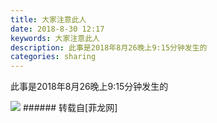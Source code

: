 ```yaml
---
title: 大家注意此人
date: 2018-8-30 12:17
keywords: 大家注意此人
description: 此事是2018年8月26晚上9:15分钟发生的
categories: sharing
---
```

<td class="t_f" id="postmessage_1702072">

此事是2018年8月26晚上9:15分钟发生的<br/>

<img aid="930781" data-cf-modified-70d7f44abda07782cdefde7a-="" file="data/attachment/forum/201808/30/141856upyfjr7qfvhqirfk.jpg.thumb.jpg" id="aimg_930781" inpost="1" onclick="" onmouseover="" src="http://www.flw.ph/data/attachment/forum/201808/30/141856upyfjr7qfvhqirfk.jpg" style="cursor:pointer" zoomfile="data/attachment/forum/201808/30/141856upyfjr7qfvhqirfk.jpg"/>


</td>
###### 转载自[菲龙网]